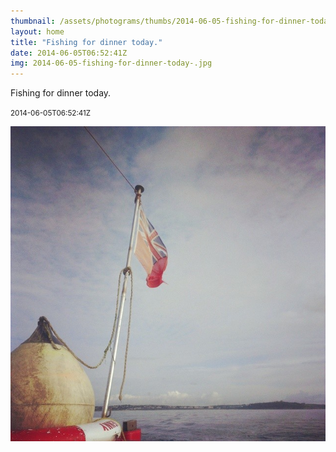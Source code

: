```yaml
---
thumbnail: /assets/photograms/thumbs/2014-06-05-fishing-for-dinner-today-.jpg
layout: home
title: "Fishing for dinner today."
date: 2014-06-05T06:52:41Z
img: 2014-06-05-fishing-for-dinner-today-.jpg
---
```


Fishing for dinner today.

<small>2014-06-05T06:52:41Z</small>

![Fishing for dinner today.](2014-06-05-fishing-for-dinner-today-.jpg)
